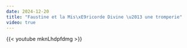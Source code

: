 ```yaml
---
date: 2024-12-20
title: "Faustine et la Mis\xE9ricorde Divine \u2013 une tromperie"
video: true
---
```



{{< youtube mknLhdpfdmg >}}
